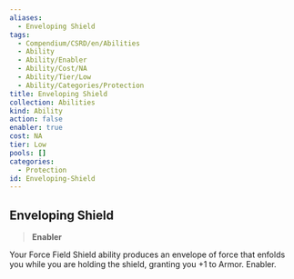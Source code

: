 ```yaml
---
aliases:
  - Enveloping Shield
tags:
  - Compendium/CSRD/en/Abilities
  - Ability
  - Ability/Enabler
  - Ability/Cost/NA
  - Ability/Tier/Low
  - Ability/Categories/Protection
title: Enveloping Shield
collection: Abilities
kind: Ability
action: false
enabler: true
cost: NA
tier: Low
pools: []
categories:
  - Protection
id: Enveloping-Shield
---
```

## Enveloping Shield    
>**Enabler**  
    
Your Force Field Shield ability produces an envelope of force that enfolds you while you are holding the shield, granting you +1 to Armor. Enabler.
